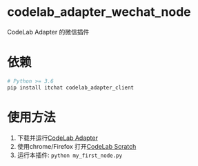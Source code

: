 # codelab_adapter_wechat_node
CodeLab Adapter 的微信插件

# 依赖
```bash
# Python >= 3.6
pip install itchat codelab_adapter_client
```

# 使用方法
1. 下载并运行[CodeLab Adapter](https://adapter.codelab.club/)
2. 使用chrome/Firefox 打开[CodeLab Scratch](http://scratch3v2.codelab.club)
3. 运行本插件: `python my_first_node.py`

